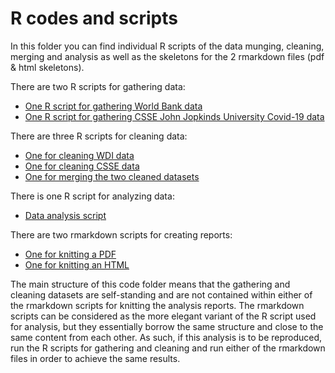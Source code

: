 # R codes and scripts
In this folder you can find individual R scripts of the data munging, cleaning, merging and analysis as well as the skeletons for the 2 rmarkdown files (pdf & html skeletons).

There are two R scripts for gathering data:

* [One R script for gathering World Bank data](https://github.com/cosmin-ticu/homework_codesANDmore_Coding1_MScBA/blob/master/Task2_Cosmin-Covid-Assignment/codes/getWDI_data.R)
* [One R script for gathering CSSE John Jopkinds University Covid-19 data](https://github.com/cosmin-ticu/homework_codesANDmore_Coding1_MScBA/blob/master/Task2_Cosmin-Covid-Assignment/codes/getCSSE_data.R)

There are three R scripts for cleaning data:

* [One for cleaning WDI data](https://github.com/cosmin-ticu/homework_codesANDmore_Coding1_MScBA/blob/master/Task2_Cosmin-Covid-Assignment/codes/cleanWDI_data.R)
* [One for cleaning CSSE data](https://github.com/cosmin-ticu/homework_codesANDmore_Coding1_MScBA/blob/master/Task2_Cosmin-Covid-Assignment/codes/cleanCSSE_data.R)
* [One for merging the two cleaned datasets](https://github.com/cosmin-ticu/homework_codesANDmore_Coding1_MScBA/blob/master/Task2_Cosmin-Covid-Assignment/codes/merge%26clean_data.R)

There is one R script for analyzing data:

* [Data analysis script](https://github.com/cosmin-ticu/homework_codesANDmore_Coding1_MScBA/blob/master/Task2_Cosmin-Covid-Assignment/codes/analyzeCOVID_data.R)

There are two rmarkdown scripts for creating reports:

* [One for knitting a PDF](https://github.com/cosmin-ticu/homework_codesANDmore_Coding1_MScBA/blob/master/Task2_Cosmin-Covid-Assignment/codes/cosmin_covid_analysis_report_pdf.Rmd)
* [One for knitting an HTML](https://github.com/cosmin-ticu/homework_codesANDmore_Coding1_MScBA/blob/master/Task2_Cosmin-Covid-Assignment/codes/cosmin_covid_analysis_report.Rmd)

The main structure of this code folder means that the gathering and cleaning datasets are self-standing and are not contained within either of the rmarkdown scripts for knitting the analysis reports. The rmarkdown scripts can be considered as the more elegant variant of the R script used for analysis, but they essentially borrow the same structure and close to the same content from each other. As such, if this analysis is to be reproduced, run the R scripts for gathering and cleaning and run either of the rmarkdown files in order to achieve the same results.
